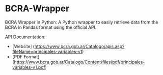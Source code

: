 # BCRA-Wrapper
BCRA Wrapper in Python: A Python wrapper to easily retrieve data from the BCRA in Pandas format using the official API.

API Documentation:
- [Website] (https://www.bcra.gob.ar/Catalogo/apis.asp?fileName=principales-variables-v1)
- [PDF Format] (https://www.bcra.gob.ar/Catalogo/Content/files/pdf/principales-variables-v1.pdf)
